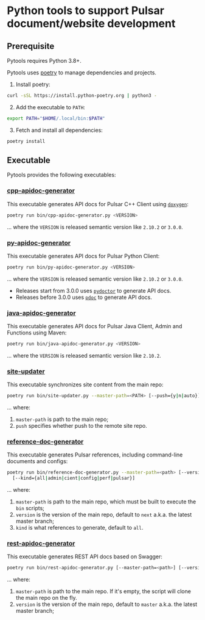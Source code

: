 <!--

    Licensed to the Apache Software Foundation (ASF) under one
    or more contributor license agreements.  See the NOTICE file
    distributed with this work for additional information
    regarding copyright ownership.  The ASF licenses this file
    to you under the Apache License, Version 2.0 (the
    "License"); you may not use this file except in compliance
    with the License.  You may obtain a copy of the License at

      http://www.apache.org/licenses/LICENSE-2.0

    Unless required by applicable law or agreed to in writing,
    software distributed under the License is distributed on an
    "AS IS" BASIS, WITHOUT WARRANTIES OR CONDITIONS OF ANY
    KIND, either express or implied.  See the License for the
    specific language governing permissions and limitations
    under the License.

-->

# Python tools to support Pulsar document/website development

## Prerequisite

Pytools requires Python 3.8+.

Pytools uses [poetry](https://python-poetry.org/) to manage dependencies and projects.

1. Install poetry:

```bash
curl -sSL https://install.python-poetry.org | python3 -
```

2. Add the executable to `PATH`:

```bash
export PATH="$HOME/.local/bin:$PATH"
```

3. Fetch and install all dependencies:

```bash
poetry install
```

## Executable

Pytools provides the following executables:

### [cpp-apidoc-generator](bin/cpp-apidoc-generator.py)

This executable generates API docs for Pulsar C++ Client using [`doxygen`](https://doxygen.nl/):

```bash
poetry run bin/cpp-apidoc-generator.py <VERSION>
```

... where the `VERSION` is released semantic version like `2.10.2` or `3.0.0`.

### [py-apidoc-generator](bin/py-apidoc-generator.py)

This executable generates API docs for Pulsar Python Client:

```bash
poetry run bin/py-apidoc-generator.py <VERSION>
```

... where the `VERSION` is released semantic version like `2.10.2` or `3.0.0`.

* Releases start from 3.0.0 uses [`pydoctor`](https://github.com/twisted/pydoctor) to generate API docs.
* Releases before 3.0.0 uses [`pdoc`](https://github.com/mitmproxy/pdoc) to generate API docs.

### [java-apidoc-generator](bin/java-apidoc-generator.py)

This executable generates API docs for Pulsar Java Client, Admin and Functions using Maven:

```bash
poetry run bin/java-apidoc-generator.py <VERSION>
```

... where the `VERSION` is released semantic version like `2.10.2`.

### [site-updater](bin/site-updater.py)

This executable synchronizes site content from the main repo:

```bash
poetry run bin/site-updater.py --master-path=<PATH> [--push={y|n|auto}]
```

... where:

1. `master-path` is path to the main repo;
2. `push` specifies whether push to the remote site repo.

### [reference-doc-generator](bin/reference-doc-generator.py)

This executable generates Pulsar references, including command-line documents and configs:

```bash
poetry run bin/reference-doc-generator.py --master-path=<path> [--version=<VERSION>]
  [--kind={all|admin|cient|config|perf|pulsar}]
```

... where:

1. `master-path` is path to the main repo, which must be built to execute the `bin` scripts;
2. `version` is the version of the main repo, default to `next` a.k.a. the latest master branch;
3. `kind` is what references to generate, default to `all`.

### [rest-apidoc-generator](bin/rest-apidoc-generator.py)

This executable generates REST API docs based on Swagger:

```bash
poetry run bin/rest-apidoc-generator.py [--master-path=<path>] [--version=<VERSION>]
```

... where:

1. `master-path` is path to the main repo. If it's empty, the script will clone the main repo on the fly.
2. `version` is the version of the main repo, default to `master` a.k.a. the latest master branch;
